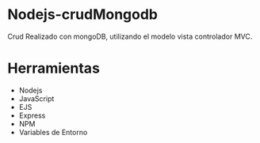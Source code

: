# Nodejs-crudMongodb

Crud Realizado con mongoDB, utilizando el modelo vista controlador MVC.

# Herramientas

- Nodejs
- JavaScript
- EJS
- Express
- NPM
- Variables de Entorno
